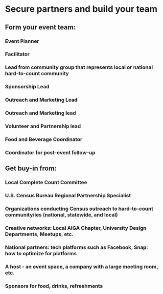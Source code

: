 # Secure partners and build your team

## Form your event team:

### Event Planner

### Facilitator

### Lead from community group that represents local or national hard-to-count community

### Sponsorship Lead

### Outreach and Marketing Lead

### Outreach and Marketing lead

### Volunteer and Partnership lead

### Food and Beverage Coordinator

### Coordinator for post-event follow-up

## Get buy-in from:

### Local Complete Count Committee

### U.S. Census Bureau Regional Partnership Specialist

### Organizations conducting Census outreach to hard-to-count community/ies (national, statewide, and local) 

### Creative networks: Local AIGA Chapter, University Design Departments, Meetups, etc.  

### National partners: tech platforms such as Facebook, Snap: how to optimize for platforms 

### A host - an event space, a company with a large meeting room, etc.

### Sponsors for food, drinks, refreshments


